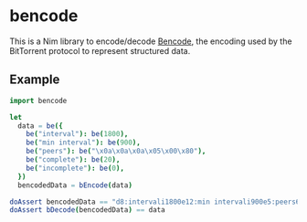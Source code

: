 # bencode

This is a Nim library to encode/decode [Bencode](https://en.wikipedia.org/wiki/Bencode), the encoding used by the BitTorrent protocol to represent structured data.

## Example

```nim
import bencode

let
  data = be({
    be("interval"): be(1800),
    be("min interval"): be(900),
    be("peers"): be("\x0a\x0a\x0a\x05\x00\x80"),
    be("complete"): be(20),
    be("incomplete"): be(0),
  })
  bencodedData = bEncode(data)

doAssert bencodedData == "d8:intervali1800e12:min intervali900e5:peers6:\x0a\x0a\x0a\x05\x00\x808:completei20e10:incompletei0ee"
doAssert bDecode(bencodedData) == data
```
